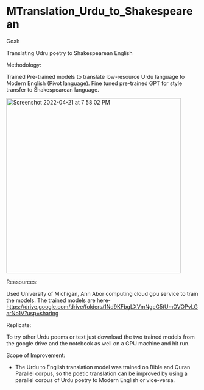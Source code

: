# MTranslation_Urdu_to_Shakespearean

Goal:

Translating Udru poetry to Shakespearean English

Methodology:

Trained Pre-trained models to translate low-resource Urdu language to Modern English (Pivot language). Fine tuned pre-trained GPT for style transfer 
to Shakespearean language.

<img width="458" alt="Screenshot 2022-04-21 at 7 58 02 PM" src="https://user-images.githubusercontent.com/5307694/189572190-3c5af5dd-446d-427b-9cbc-47ca1ae9b068.png">


Reasources:

Used University of Michigan, Ann Abor computing cloud gpu service to train the models. The trained models are here- https://drive.google.com/drive/folders/1Nd9KFbgLXVmNgcG5tUmOVOPvLGarNo1V?usp=sharing

Replicate:

To try other Urdu poems or text just download the two trained models from the google drive and the notebook as well on a GPU machine and hit run.

Scope of Improvement:
- The Urdu to English translation model was trained on Bible and Quran Parallel corpus, so the poetic translation can be improved by using 
a parallel corpus of Urdu poetry to Modern English or vice-versa.

